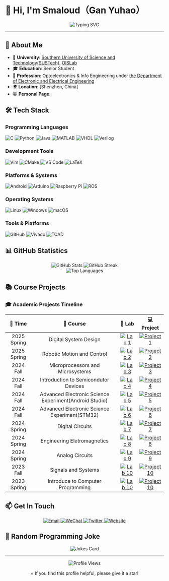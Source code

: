 # 👋 Hi, I'm Smaloud（Gan Yuhao）

<div align="center">
  <img src="https://readme-typing-svg.herokuapp.com?font=Fira+Code&weight=500&size=28&pause=1000&color=4F8CC9&center=true&vCenter=true&width=500&lines=Welcome+to+my+GitHub+Profile" alt="Typing SVG" />
</div>

---

## 🚀 About Me

- 🏫 **University**: [Southern University of Science and Technology(SUSTech)](https://twww.sustech.edu.cn/?lang=zh), [OISLab](http://shaolab.com)
- 🎓 **Education**: Senior Student
- 💼 **Profession**: Optoelectronics & Info Engineering under [the Department of Electronic and Electrical Engineering](https://eee.sustech.edu.cn/?view)
- 🌍 **Location**: [Shenzhen, China]
- 😺 **Personal Page**:


## 🛠️ Tech Stack

### Programming Languages
![C](https://img.shields.io/badge/-C-A8B9CC?style=flat-square&logo=c&logoColor=black)
![Python](https://img.shields.io/badge/-Python-3776AB?style=flat-square&logo=Python&logoColor=white)
![Java](https://img.shields.io/badge/-Java-ED8B00?style=flat-square&logo=java&logoColor=white)
![MATLAB](https://img.shields.io/badge/-MATLAB-0076A8?style=flat-square&logo=mathworks&logoColor=white)
![VHDL](https://img.shields.io/badge/-VHDL-4B32C3?style=flat-square&logo=vhdl&logoColor=white)
![Verilog](https://img.shields.io/badge/-Verilog-FF6F00?style=flat-square&logo=verilog&logoColor=white)

### Development Tools
![Vim](https://img.shields.io/badge/-Vim-019733?style=flat-square&logo=vim&logoColor=white)
![CMake](https://img.shields.io/badge/-CMake-064F8C?style=flat-square&logo=cmake&logoColor=white)
![VS Code](https://img.shields.io/badge/-VS_Code-007ACC?style=flat-square&logo=visual-studio-code&logoColor=white)
![LaTeX](https://img.shields.io/badge/-LaTeX-008080?style=flat-square&logo=latex&logoColor=white)

### Platforms & Systems
![Android](https://img.shields.io/badge/-Android-3DDC84?style=flat-square&logo=android&logoColor=white)
![Arduino](https://img.shields.io/badge/-Arduino-00979D?style=flat-square&logo=arduino&logoColor=white)
![Raspberry Pi](https://img.shields.io/badge/-Raspberry_Pi-C51D4A?style=flat-square&logo=raspberry-pi&logoColor=white)
![ROS](https://img.shields.io/badge/-ROS-22314E?style=flat-square&logo=ros&logoColor=white)

### Operating Systems
![Linux](https://img.shields.io/badge/-Linux-FCC624?style=flat-square&logo=linux&logoColor=black)
![Windows](https://img.shields.io/badge/-Windows-0078D6?style=flat-square&logo=windows&logoColor=white)
![macOS](https://img.shields.io/badge/-macOS-000000?style=flat-square&logo=macos&logoColor=white)

### Tools & Platforms
![GitHub](https://img.shields.io/badge/-GitHub-181717?style=flat-square&logo=github&logoColor=white)
![Vivado](https://img.shields.io/badge/-Vivado-FF6F00?style=flat-square&logo=xilinx&logoColor=white)
![TCAD](https://img.shields.io/badge/-TCAD-000000?style=flat-square&logo=synopsys&logoColor=white)

## 📊 GitHub Statistics

<div align="center">
  <img src="https://github-readme-stats.vercel.app/api?username=Smaloud&show_icons=true&theme=default" alt="GitHub Stats" />
  <img src="https://streak-stats.demolab.com?user=Smaloud&theme=default&background=FFFFFF00&hide_border=true" alt="GitHub Streak" />
</div>

<div align="center">
  <img src="https://github-readme-stats.vercel.app/api/top-langs/?username=Smaloud&layout=compact&theme=default" alt="Top Languages" />
</div>

## 📚 Course Projects

### 🎓 Academic Projects Timeline

<table>
  <thead>
    <tr>
      <th align="center">📅 Time</th>
      <th align="center">📖 Course</th>
      <th align="center">🧪 Lab</th>
      <th align="center">💻 Project</th>
    </tr>
  </thead>
  <tbody>
    <tr>
      <td align="center">2025 Spring</td>
      <td align="center">Digital System Design</td>
      <td align="center">
        <a href="https://github.com/Smaloud/Digital-System_Design-Lab" target="_blank">
          <img src="https://img.shields.io/badge/Lab-4F8CC9?style=for-the-badge&logo=github&logoColor=white" alt="Lab 1"/>
        </a>
      </td>
      <td align="center">
        <a href="https://github.com/Smaloud/Snake" target="_blank">
          <img src="https://img.shields.io/badge/Project-4FC08D?style=for-the-badge&logo=github&logoColor=white" alt="Project 1"/>
        </a>
      </td>
    </tr>
    <tr>
      <td align="center">2025 Spring</td>
      <td align="center">Robotic Motion and Control</td>
      <td align="center">
        <a href="https://github.com/Smaloud/Robotic-Motion-and-Control-Lab" target="_blank">
          <img src="https://img.shields.io/badge/Lab-4F8CC9?style=for-the-badge&logo=github&logoColor=white" alt="Lab 2"/>
        </a>
      </td>
      <td align="center">
        <a href="https://github.com/Smaloud/Robotic-Motion-and-Control-Project" target="_blank">
          <img src="https://img.shields.io/badge/Project-4FC08D?style=for-the-badge&logo=github&logoColor=white" alt="Project 2"/>
        </a>
      </td>
    </tr>
    <tr>
      <td align="center">2024 Fall</td>
      <td align="center">Microprocessors and Microsystems</td>
      <td align="center">
        <a href="https://github.com/Smaloud/Microprocessors-and-Microsystems-Lab" target="_blank">
          <img src="https://img.shields.io/badge/Lab-4F8CC9?style=for-the-badge&logo=github&logoColor=white" alt="Lab 3"/>
        </a>
      </td>
      <td align="center">
        <a href="[Project Link 3]" target="_blank">
          <img src="https://img.shields.io/badge/Project-4FC08D?style=for-the-badge&logo=github&logoColor=white" alt="Project 3"/>
        </a>
      </td>
    </tr>
    <tr>
      <td align="center">2024 Fall</td>
      <td align="center">Introduction to Semicondutor Devices</td>
      <td align="center">
        <a href="https://github.com/Smaloud/Semiconductor-Device-Lab.git" target="_blank">
          <img src="https://img.shields.io/badge/Lab-4F8CC9?style=for-the-badge&logo=github&logoColor=white" alt="Lab 4"/>
        </a>
      </td>
      <td align="center">
        <a href="[Project Link 4]" target="_blank">
          <img src="https://img.shields.io/badge/Project-4FC08D?style=for-the-badge&logo=github&logoColor=white" alt="Project 4"/>
        </a>
      </td>
    </tr>
    <tr>
      <td align="center">2024 Fall</td>
      <td align="center">Advanced Electronic Science Experiment(Android Studio)</td>
      <td align="center">
        <a href="https://github.com/Smaloud/Android-Studio-Practice" target="_blank">
          <img src="https://img.shields.io/badge/Lab-4F8CC9?style=for-the-badge&logo=github&logoColor=white" alt="Lab 5"/>
        </a>
      </td>
      <td align="center">
        <a href="[Project Link 5]" target="_blank">
          <img src="https://img.shields.io/badge/Project-4FC08D?style=for-the-badge&logo=github&logoColor=white" alt="Project 5"/>
        </a>
      </td>
    </tr>
    <tr>
      <td align="center">2024 Fall</td>
      <td align="center">Advanced Electronic Science Experiment(STM32)</td>
      <td align="center">
        <a href="https://github.com/Smaloud/STM32-Practice" target="_blank">
          <img src="https://img.shields.io/badge/Lab-4F8CC9?style=for-the-badge&logo=github&logoColor=white" alt="Lab 6"/>
        </a>
      </td>
      <td align="center">
        <a href="[Project Link 6]" target="_blank">
          <img src="https://img.shields.io/badge/Project-4FC08D?style=for-the-badge&logo=github&logoColor=white" alt="Project 6"/>
        </a>
      </td>
    </tr>
    <tr>
      <td align="center">2024 Spring</td>
      <td align="center">Digital Circuits</td>
      <td align="center">
        <a href="https://github.com/Smaloud/Digital-Circuits-Lab" target="_blank">
          <img src="https://img.shields.io/badge/Lab-4F8CC9?style=for-the-badge&logo=github&logoColor=white" alt="Lab 7"/>
        </a>
      </td>
      <td align="center">
        <a href="https://github.com/Smaloud/Digital-Circuits-Project" target="_blank">
          <img src="https://img.shields.io/badge/Project-4FC08D?style=for-the-badge&logo=github&logoColor=white" alt="Project 7"/>
        </a>
      </td>
    </tr>
    <tr>
      <td align="center">2024 Spring</td>
      <td align="center">Engineering Eletromagnetics</td>
      <td align="center">
        <a href="https://github.com/Smaloud/Engineering-Electromagnetics-Lab" target="_blank">
          <img src="https://img.shields.io/badge/Lab-4F8CC9?style=for-the-badge&logo=github&logoColor=white" alt="Lab 8"/>
        </a>
      </td>
      <td align="center">
        <a href="[Project Link 8]" target="_blank">
          <img src="https://img.shields.io/badge/Project-4FC08D?style=for-the-badge&logo=github&logoColor=white" alt="Project 8"/>
        </a>
      </td>
    </tr>
    <tr>
      <td align="center">2024 Spring</td>
      <td align="center">Analog Circuits</td>
      <td align="center">
        <a href="https://github.com/Smaloud/Analog-Circuits-Lab" target="_blank">
          <img src="https://img.shields.io/badge/Lab-4F8CC9?style=for-the-badge&logo=github&logoColor=white" alt="Lab 9"/>
        </a>
      </td>
      <td align="center">
        <a href="https://github.com/Smaloud/Analog-Circuits-Project" target="_blank">
          <img src="https://img.shields.io/badge/Project-4FC08D?style=for-the-badge&logo=github&logoColor=white" alt="Project 9"/>
        </a>
      </td>
    </tr>
    <tr>
      <td align="center">2023 Fall</td>
      <td align="center">Signals and Systems</td>
      <td align="center">
        <a href="https://github.com/Smaloud/Signals-and-Systems-lab" target="_blank">
          <img src="https://img.shields.io/badge/Lab-4F8CC9?style=for-the-badge&logo=github&logoColor=white" alt="Lab 10"/>
        </a>
      </td>
      <td align="center">
        <a href="https://github.com/Smaloud/Signals-and-Systems-Project" target="_blank">
          <img src="https://img.shields.io/badge/Project-4FC08D?style=for-the-badge&logo=github&logoColor=white" alt="Project 10"/>
        </a>
      </td>
    </tr>
    <tr>
      <td align="center">2023 Spring</td>
      <td align="center">Introduce to Computer Programming</td>
      <td align="center">
        <a href="https://github.com/Smaloud/Introduction-to-Java-Programming-Lab" target="_blank">
          <img src="https://img.shields.io/badge/Lab-4F8CC9?style=for-the-badge&logo=github&logoColor=white" alt="Lab 10"/>
        </a>
      </td>
      <td align="center">
        <a href="https://github.com/Smaloud/Introduction-to-Java-Programming-Project" target="_blank">
          <img src="https://img.shields.io/badge/Project-4FC08D?style=for-the-badge&logo=github&logoColor=white" alt="Project 10"/>
        </a>
      </td>
    </tr>
  </tbody>
</table>

## 📫 Get In Touch

<div align="center">
  <a href="mailto:12211629@mail.sustech.edu.cn">
    <img src="https://img.shields.io/badge/Email-D14836?style=for-the-badge&logo=gmail&logoColor=white" alt="Email"/>
  </a>
  <a href="weixin://dl/chat?username=a1923089319">
    <img src="https://img.shields.io/badge/WeChat-07C160?style=for-the-badge&logo=wechat&logoColor=white" alt="WeChat"/>
  </a>
  <a href="https://x.com/scloud11555?s=11">
    <img src="https://img.shields.io/badge/Twitter-1DA1F2?style=for-the-badge&logo=twitter&logoColor=white" alt="Twitter"/>
  </a>
  <a href="[Your Personal Website]">
    <img src="https://img.shields.io/badge/Website-000000?style=for-the-badge&logo=About.me&logoColor=white" alt="Website"/>
  </a>
</div>

## 🎨 Random Programming Joke

<div align="center">
  <img src="https://readme-jokes.vercel.app/api?theme=radical" alt="Jokes Card" />
</div>

---

<div align="center">
  <img src="https://komarev.com/ghpvc/?username=Smaloud&style=flat-square&color=blue" alt="Profile Views" />
  
  ⭐ If you find this profile helpful, please give it a star!
</div>
